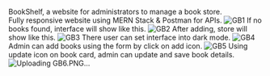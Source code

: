 BookShelf, a website for administrators to manage a book store.</br>
Fully responsive website using MERN Stack & Postman for APIs.
![GB1](https://github.com/user-attachments/assets/67df095b-fc8f-44d4-85b6-131837c1802a)
If no books found, interface will show like this.
![GB2](https://github.com/user-attachments/assets/436605c9-a258-4e44-bd85-7612d3d0f4ef)
After adding, store will show like this.
![GB3](https://github.com/user-attachments/assets/9f3d5de5-3084-42da-808f-2bea419463f7)
There user can set interface into dark mode.
![GB4](https://github.com/user-attachments/assets/f90a0eb4-0292-4958-868a-9640d2e6171d)
Admin can add books using the form by click on add icon.
![GB5](https://github.com/user-attachments/assets/5e786524-c525-4414-8693-d9658f40d3f9)
Using update icon on book card, admin can update and save book details.
![Uploading GB6.PNG…]()
